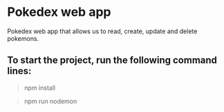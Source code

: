 # Pokedex web app
Pokedex web app that allows us to read, create, update and delete pokemons.

## To start the project, run the following command lines:
> npm install

> npm run nodemon

